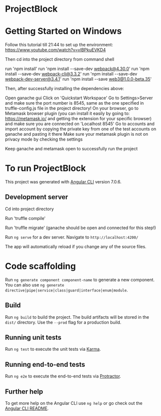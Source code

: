 # ProjectBlock

# Getting Started on Windows

Follow this tutorial till 21:44 to set up the environment:  https://www.youtube.com/watch?v=vIBPkuEVKD4

Then cd into the project directory from command shell

run 'npm install'
run 'npm install --save-dev webpack@4.30.0'
run 'npm install --save-dev webpack-cli@3.3.2'
run 'npm install --save-dev webpack-dev-server@3.4.1'
run 'npm install --save web3@1.0.0-beta.35'

Then, after successfully installing the dependencies above:

Open ganache gui 
Click on 'Quickstart Workspace'
Go to Settings>Server and make sure the port number is 8545, same as the one specified in truffle-config.js file in the project directory!
On your browser, go to Metamask browser plugin (you can install it easily by going to: https://metamask.io/ and getting the extension for your specific browser) and make sure you are connected on 'Localhost 8545'
Go to accounts and import account by copying the private key from one of the test accounts on ganache and pasting it there
Make sure your metamask plugin is not on privacy mode by checking the settings

Keep ganache and metamask open to successfully run the project

# To run ProjectBlock 

This project was generated with [Angular CLI](https://github.com/angular/angular-cli) version 7.0.6.

## Development server

Cd into project directory 

Run 'truffle compile'

Run 'truffle migrate' (ganache should be open and connected for this step!)

Run `ng serve` for a dev server. Navigate to `http://localhost:4200/`

The app will automatically reload if you change any of the source files.

# Code scaffolding

Run `ng generate component component-name` to generate a new component. You can also use `ng generate directive|pipe|service|class|guard|interface|enum|module`.

## Build

Run `ng build` to build the project. The build artifacts will be stored in the `dist/` directory. Use the `--prod` flag for a production build.

## Running unit tests

Run `ng test` to execute the unit tests via [Karma](https://karma-runner.github.io).

## Running end-to-end tests

Run `ng e2e` to execute the end-to-end tests via [Protractor](http://www.protractortest.org/).

## Further help

To get more help on the Angular CLI use `ng help` or go check out the [Angular CLI README](https://github.com/angular/angular-cli/blob/master/README.md).
